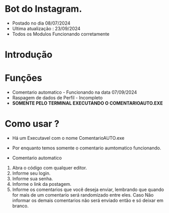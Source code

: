 # Bot do Instagram.

* Postado no dia 08/07/2024
* Ultima atualização : 23/09/2024
* Todos os Modulos Funcionando corretamente

# Introdução

# Funções
* Comentario automatico - Funcionando na data 07/09/2024
* Raspagem de dados de Perfil - Incompleto
* **SOMENTE PELO TERMINAL EXECUTANDO O COMENTARIOAUTO.EXE**


# Como usar ?
* Há um Executavel com o nome ComentarioAUTO.exe
* Por enquanto temos somente o comentario aumtomatico funcionando. 


* Comentario automatico
1. Abra o código com qualquer editor.
2. Informe seu login.
3. Informe sua senha.
4. Informe o link da postagem.
5. Informe os comentarios que você deseja enviar, lembrando que quando for mais de um comentario será randomizado entre eles.
    Caso Não informar os demais comentarios não será enviado então e só deixar em branco.
